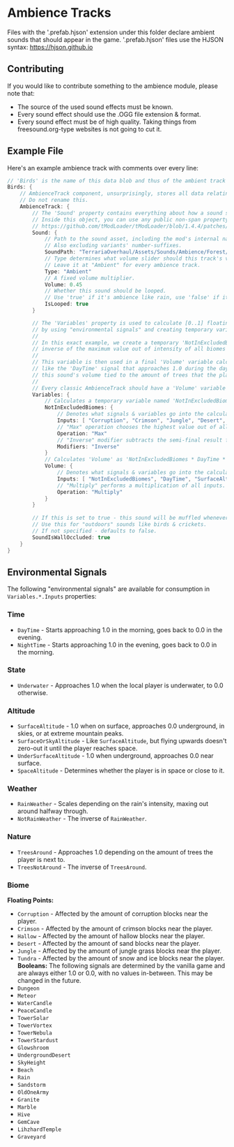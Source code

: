 # Ambience Tracks

Files with the '.prefab.hjson' extension under this folder declare ambient sounds that should appear in the game.
'.prefab.hjson' files use the HJSON syntax: https://hjson.github.io

## Contributing

If you would like to contribute something to the ambience module, please note that:
- The source of the used sound effects must be known.
- Every sound effect should use the .OGG file extension & format.
- Every sound effect must be of high quality. Taking things from freesound.org-type websites is not going to cut it.

## Example File

Here's an example ambience track with comments over every line:

```cs
// 'Birds' is the name of this data blob and thus of the ambient track it contains. It should be unique across all prefab files.
Birds: {
	// AmbienceTrack component, unsurprisingly, stores all data relating to ambience tracks.
	// Do not rename this.
	AmbienceTrack: {
		// The 'Sound' property contains everything about how a sound should be played.
		// Inside this object, you can use any public non-span property you can find here:
		// https://github.com/tModLoader/tModLoader/blob/1.4.4/patches/tModLoader/Terraria/Audio/SoundStyle.TML.cs?ts=4#L43
		Sound: {
			// Path to the sound asset, including the mod's internal name and excluding file extensions.
			// Also excluding variants' number-suffixes.
			SoundPath: "TerrariaOverhaul/Assets/Sounds/Ambience/Forest/ForestBirds"
			// Type determines what volume slider should this track's volume be affected by.
			// Leave it at "Ambient" for every ambience track.
			Type: "Ambient"
			// A fixed volume multiplier.
			Volume: 0.45
			// Whether this sound should be looped.
			// Use 'true' if it's ambience like rain, use 'false' if it's a randomly triggered sound.
			IsLooped: true
		}

		// The 'Variables' property is used to calculate [0..1] floating point values (like a track's volume)
		// by using "environmental signals" and creating temporary variables.
		//
		// In this exact example, we create a temporary 'NotInExcludedBiomes' variable that will be set to the
		// inverse of the maximum value out of intensity of all biomes where birds shouldn't be heard.
		//
		// This variable is then used in a final 'Volume' variable calculation that multiplies 'NotInExcludedBiomes' with many other factors,
		// like the 'DayTime' signal that approaches 1.0 during the day and 0.0 during the night, or 'TreesAround', which makes
		// this sound's volume tied to the amount of trees that the player is near, quieting it down in areas clear of nature.
		//
		// Every classic AmbienceTrack should have a 'Volume' variable entry, or otherwise it'll never be heard.
		Variables: {
			// Calculates a temporary variable named 'NotInExcludedBiomes' as '1.0 - Max(Corruption, Crimson, Jungle, Desert, Tundra)'
			NotInExcludedBiomes: {
				// Denotes what signals & variables go into the calculation.
				Inputs: [ "Corruption", "Crimson", "Jungle", "Desert", "Tundra" ]
				// "Max" operation chooses the highest value out of all inputs.
				Operation: "Max"
				// "Inverse" modifier subtracts the semi-final result from 1.0.
				Modifiers: "Inverse"
			}
			// Calculates 'Volume' as 'NotInExcludedBiomes * DayTime * SurfaceAltitude * NotRainWeather * TreesAround'
			Volume: {
				// Denotes what signals & variables go into the calculation.
				Inputs: [ "NotInExcludedBiomes", "DayTime", "SurfaceAltitude", "NotRainWeather", "TreesAround" ]
				// "Multiply" performs a multiplication of all inputs.
				Operation: "Multiply"
			}
		}
		
		// If this is set to true - this sound will be muffled whenever the player is in front of a background wall.
		// Use this for "outdoors" sounds like birds & crickets.
		// If not specified - defaults to false.
		SoundIsWallOccluded: true
	}
}
```

## Environmental Signals

The following "environmental signals" are available for consumption in `Variables.*.Inputs` properties:

### Time
- `DayTime` - Starts approaching 1.0 in the morning, goes back to 0.0 in the evening.
- `NightTime` - Starts approaching 1.0 in the evening, goes back to 0.0 in the morning.
### State
- `Underwater` - Approaches 1.0 when the local player is underwater, to 0.0 otherwise.
### Altitude
- `SurfaceAltitude` - 1.0 when on surface, approaches 0.0 underground, in skies, or at extreme mountain peaks.
- `SurfaceOrSkyAltitude` - Like `SurfaceAltitude`, but flying upwards doesn't zero-out it until the player reaches space.
- `UnderSurfaceAltitude` - 1.0 when underground, approaches 0.0 near surface.
- `SpaceAltitude` - Determines whether the player is in space or close to it.
### Weather
- `RainWeather` - Scales depending on the rain's intensity, maxing out around halfway through.
- `NotRainWeather` - The inverse of `RainWeather`.
### Nature
- `TreesAround` - Approaches 1.0 depending on the amount of trees the player is next to.
- `TreesNotAround` - The inverse of `TreesAround`.
### Biome
**Floating Points:**
- `Corruption` - Affected by the amount of corruption blocks near the player.
- `Crimson` - Affected by the amount of crimson blocks near the player.
- `Hallow` - Affected by the amount of hallow blocks near the player.
- `Desert` - Affected by the amount of sand blocks near the player.
- `Jungle` - Affected by the amount of jungle grass blocks near the player.
- `Tundra` - Affected by the amount of snow and ice blocks near the player.
**Booleans:**
The following signals are determined by the vanilla game and are always either 1.0 or 0.0, with no values in-between. This may be changed in the future.
- `Dungeon`
- `Meteor`
- `WaterCandle`
- `PeaceCandle`
- `TowerSolar`
- `TowerVortex`
- `TowerNebula`
- `TowerStardust`
- `Glowshroom`
- `UndergroundDesert`
- `SkyHeight`
- `Beach`
- `Rain`
- `Sandstorm`
- `OldOneArmy`
- `Granite`
- `Marble`
- `Hive`
- `GemCave`
- `LihzhardTemple`
- `Graveyard`